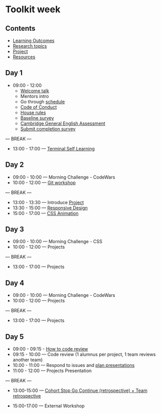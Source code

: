 # Toolkit week

## Contents

- [Learning Outcomes](./learning-outcomes.md)
- [Research topics](./research-afternoon.md)
- [Project](./project.md)
- [Resources](./resources)

## Day 1

- 09:00 - 12:00
  - [Welcome talk](https://gofile.io/?c=xy7zLE)
  - Mentors intro
  - Go through [schedule](https://github.com/gsg-g8/master-reference/tree/master/coursebook)
  - [Code of Conduct](https://github.com/foundersandcoders/gaza-programme/blob/master/professionalism-code-of-conduct.md)
  - [House rules](../general/house-rules.md)
  - [Baseline survey](https://docs.google.com/forms/d/e/1FAIpQLSdhxWYObX9dGnSuUKHG4SqyCbJ81H4gdplQ2J05U3eqCqWEqw/viewform)
  - [Cambridge General English Assessment](https://www.cambridgeenglish.org/test-your-english/general-english/)
  - [Submit completion survey](https://airtable.com/shr1ALZe0W9h3L8O9)  


— BREAK —

- 13:00 - 17:00 — [Terminal Self Learning](https://www.rithmschool.com/courses/terminal)

## Day 2

- 09:00 - 10:00 — Morning Challenge - CodeWars
- 10:00 - 12:00 — [Git workshop](https://github.com/foundersandcoders/git-workflow-workshop-for-two)

— BREAK —

- 13:00 - 13:30 — Introduce [Project](./project.md)
- 13:30 - 15:00 — [Responsive Design](https://github.com/yosefanajjar/Responsive-Design-Workshop)
- 15:00 - 17:00 — [CSS Animation](https://hackmd.io/@yosefanajjar/SJTXyi3gL)


## Day 3

- 09:00 - 10:00 — Morning Challenge - CSS
- 10:00 - 12:00 — Projects

— BREAK —

- 13:00 - 17:00 — Projects

## Day 4

- 09:00 - 10:00 — Morning Challenge - CodeWars
- 10:00 - 12:00 — Projects

— BREAK —

- 13:00 - 17:00 — Projects

## Day 5

- 09:00 - 09:15 - [How to code review](./codereviewintro.md)
- 09:15 - 10:00 — Code review (1 alumnus per project, 1 team reviews another team)
- 10.00 - 11:00 — Respond to issues and [plan presentations](https://github.com/foundersandcoders/master-reference/blob/master/coursebook/general/weekly-projects.md#project-presentation)
- 11:00 - 12:00 — Projects Presentation

— BREAK —

- 13:00-15:00 — [Cohort Stop Go Continue (retrospective) + Team retrospective](https://github.com/foundersandcoders/master-reference/blob/master/coursebook/general/retrospectives.md#cohort-retrospective)

- 15:00-17:00 — External Workshop
